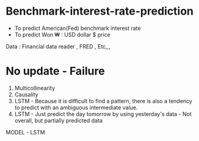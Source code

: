 # Benchmark-interest-rate-prediction

- To predict American(Fed) benchmark interest rate 
- To predict Won ₩ : USD dollar $ price 

Data : Financial data reader , FRED , Etc,,, 


# No update -  Failure

1. Multicollinearity
2. Causality 
3. LSTM - Because it is difficult to find a pattern, there is also a tendency to predict with an ambiguous intermediate value.
4. LSTM - Just predict the day tomorrow by using yesterday's data - Not overall, but partially predicted data 

MODEL - LSTM 



